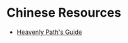 # Chinese Resources
* [Heavenly Path's Guide](https://heavenlypath.notion.site/Comprehensive-Reading-Guide-from-Beginner-to-Native-Novels-b3d6abd583a944a397b4fbbb81e0c38c#5c9949a8e73b4dab8f72c95d383d3bcf)